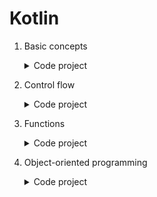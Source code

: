 # Kotlin

1. Basic concepts
	<details>
		<summary>Code project</summary>

	- [Exponentiation](https://github.com/HenestrosaConH/sololearn/tree/main/Kotlin/1.%20Basic%20concepts/Code%20project)
	</details>
2. Control flow
	<details>
		<summary>Code project</summary>

	- [Simple calculator](https://github.com/HenestrosaConH/sololearn/tree/main/Kotlin/2.%20Control%20flow/Code%20project)
	</details>
3. Functions
	<details>
		<summary>Code project</summary>

	- [FizzBuzz](https://github.com/HenestrosaConH/sololearn/tree/main/Kotlin/3.%20Functions/Code%20project)
	</details>
4. Object-oriented programming
	<details>
		<summary>Code project</summary>

	- [Celsius to Fahrenheit converter](https://github.com/HenestrosaConH/sololearn/tree/main/Kotlin/4.%20Object-oriented%20programming/Code%20project)
	</details>
	